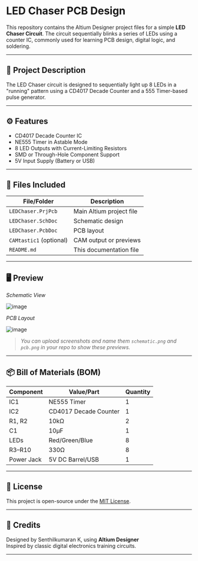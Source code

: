 # LED Chaser PCB Design

This repository contains the Altium Designer project files for a simple **LED Chaser Circuit**. The circuit sequentially blinks a series of LEDs using a counter IC, commonly used for learning PCB design, digital logic, and soldering.

---

## 🔧 Project Description

The LED Chaser circuit is designed to sequentially light up 8 LEDs in a "running" pattern using a CD4017 Decade Counter and a 555 Timer-based pulse generator.

---

## ⚙️ Features

- CD4017 Decade Counter IC
- NE555 Timer in Astable Mode
- 8 LED Outputs with Current-Limiting Resistors
- SMD or Through-Hole Component Support
- 5V Input Supply (Battery or USB)

---

## 📁 Files Included

| File/Folder                          | Description                            |
|-------------------------------------|----------------------------------------|
| `LEDChaser.PrjPcb`                  | Main Altium project file               |
| `LEDChaser.SchDoc`                  | Schematic design                       |
| `LEDChaser.PcbDoc`                  | PCB layout                             |
| `CAMtastic1` (optional)             | CAM output or previews                 |
| `README.md`                         | This documentation file                |

---

## 🖥️ Preview

_Schematic View_

![image](https://github.com/user-attachments/assets/f3615c55-e744-4c43-9ffd-a6442a33de29)


_PCB Layout_

![image](https://github.com/user-attachments/assets/57d519cc-0f52-4b09-b598-fe135a5db950)


> _You can upload screenshots and name them `schematic.png` and `pcb.png` in your repo to show these previews._

---


## 📦 Bill of Materials (BOM)

| Component | Value/Part         | Quantity |
|-----------|--------------------|----------|
| IC1       | NE555 Timer        | 1        |
| IC2       | CD4017 Decade Counter | 1     |
| R1, R2    | 10kΩ               | 2        |
| C1        | 10µF               | 1        |
| LEDs      | Red/Green/Blue     | 8        |
| R3–R10    | 330Ω               | 8        |
| Power Jack| 5V DC Barrel/USB   | 1        |

---

## 🧾 License

This project is open-source under the [MIT License](LICENSE).

---

## 🙌 Credits

Designed by Senthilkumaran K, using **Altium Designer**  
Inspired by classic digital electronics training circuits.

---

